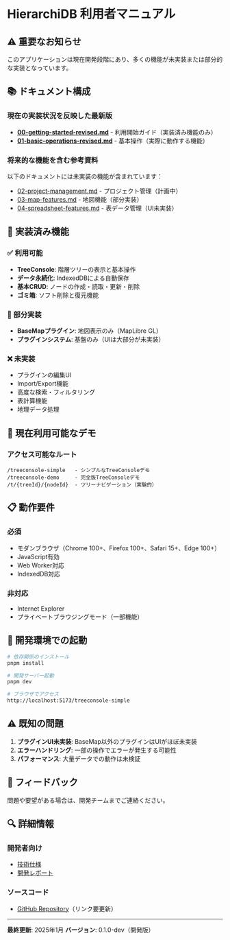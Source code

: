 # HierarchiDB 利用者マニュアル

## ⚠️ 重要なお知らせ

このアプリケーションは現在開発段階にあり、多くの機能が未実装または部分的な実装となっています。

## 📚 ドキュメント構成

### 現在の実装状況を反映した最新版
- **[00-getting-started-revised.md](./00-getting-started-revised.md)** - 利用開始ガイド（実装済み機能のみ）
- **[01-basic-operations-revised.md](./01-basic-operations-revised.md)** - 基本操作（実際に動作する機能）

### 将来的な機能を含む参考資料
以下のドキュメントには未実装の機能が含まれています：
- [02-project-management.md](./02-project-management.md) - プロジェクト管理（計画中）
- [03-map-features.md](./03-map-features.md) - 地図機能（部分実装）
- [04-spreadsheet-features.md](./04-spreadsheet-features.md) - 表データ管理（UI未実装）

## 🚀 実装済み機能

### ✅ 利用可能
- **TreeConsole**: 階層ツリーの表示と基本操作
- **データ永続化**: IndexedDBによる自動保存
- **基本CRUD**: ノードの作成・読取・更新・削除
- **ゴミ箱**: ソフト削除と復元機能

### 🚧 部分実装
- **BaseMapプラグイン**: 地図表示のみ（MapLibre GL）
- **プラグインシステム**: 基盤のみ（UIは大部分が未実装）

### ❌ 未実装
- プラグインの編集UI
- Import/Export機能
- 高度な検索・フィルタリング
- 表計算機能
- 地理データ処理

## 🎯 現在利用可能なデモ

### アクセス可能なルート
```
/treeconsole-simple   - シンプルなTreeConsoleデモ
/treeconsole-demo     - 完全版TreeConsoleデモ
/t/{treeId}/{nodeId}  - ツリーナビゲーション（実験的）
```

## 📋 動作要件

### 必須
- モダンブラウザ（Chrome 100+、Firefox 100+、Safari 15+、Edge 100+）
- JavaScript有効
- Web Worker対応
- IndexedDB対応

### 非対応
- Internet Explorer
- プライベートブラウジングモード（一部機能）

## 🔧 開発環境での起動

```bash
# 依存関係のインストール
pnpm install

# 開発サーバー起動
pnpm dev

# ブラウザでアクセス
http://localhost:5173/treeconsole-simple
```

## ⚠️ 既知の問題

1. **プラグインUI未実装**: BaseMap以外のプラグインはUIがほぼ未実装
2. **エラーハンドリング**: 一部の操作でエラーが発生する可能性
3. **パフォーマンス**: 大量データでの動作は未検証

## 📝 フィードバック

問題や要望がある場合は、開発チームまでご連絡ください。

## 🔍 詳細情報

### 開発者向け
- [技術仕様](../MANUAL/INDEX.md)
- [開発レポート](../REPORT/INDEX.md)

### ソースコード
- [GitHub Repository](#)（リンク要更新）

---

**最終更新**: 2025年1月
**バージョン**: 0.1.0-dev（開発版）
